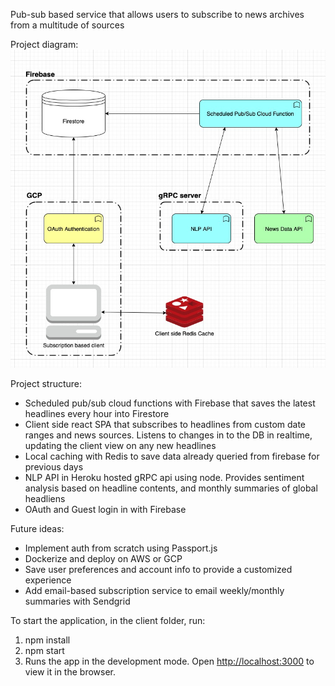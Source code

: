 Pub-sub based service that allows users to subscribe to news archives from a multitude of sources

Project diagram:
![](images/Architecture.jpg)

Project structure:
- Scheduled pub/sub cloud functions with Firebase that saves the latest headlines every hour into Firestore
- Client side react SPA that subscribes to headlines from custom date ranges and news sources. Listens to changes in to the DB in realtime, updating the client view on any new headlines
- Local caching with Redis to save data already queried from firebase for previous days
- NLP API in Heroku hosted gRPC api using node. Provides sentiment analysis based on headline contents, and monthly summaries of global headliens
- OAuth and Guest login in with Firebase

Future ideas:
- Implement auth from scratch using Passport.js
- Dockerize and deploy on AWS or GCP
- Save user preferences and account info to provide a customized experience
- Add email-based subscription service to email weekly/monthly summaries with Sendgrid


To start the application, in the client folder, run:
1. npm install
2. npm start
3. Runs the app in the development mode. Open [http://localhost:3000](http://localhost:3000) to view it in the browser.